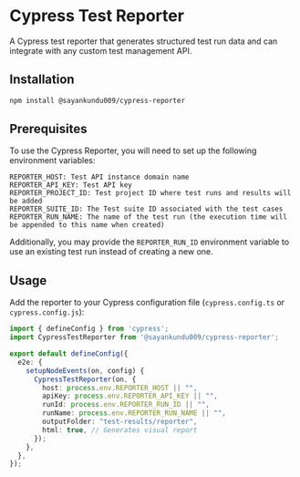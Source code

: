 # Cypress Test Reporter

A Cypress test reporter that generates structured test run data and can integrate with any custom test management API.

## Installation

```bash
npm install @sayankundu009/cypress-reporter
```

## Prerequisites

To use the Cypress Reporter, you will need to set up the following environment variables:

```
REPORTER_HOST: Test API instance domain name
REPORTER_API_KEY: Test API key
REPORTER_PROJECT_ID: Test project ID where test runs and results will be added
REPORTER_SUITE_ID: The Test suite ID associated with the test cases
REPORTER_RUN_NAME: The name of the test run (the execution time will be appended to this name when created)
```

Additionally, you may provide the `REPORTER_RUN_ID` environment variable to use an existing test run instead of creating a new one.

## Usage

Add the reporter to your Cypress configuration file (`cypress.config.ts` or `cypress.config.js`):

```typescript
import { defineConfig } from 'cypress';
import CypressTestReporter from '@sayankundu009/cypress-reporter';

export default defineConfig({
  e2e: {
    setupNodeEvents(on, config) {
      CypressTestReporter(on, {
        host: process.env.REPORTER_HOST || "",
        apiKey: process.env.REPORTER_API_KEY || "",
        runId: process.env.REPORTER_RUN_ID || "",
        runName: process.env.REPORTER_RUN_NAME || "",
        outputFolder: "test-results/reporter",
        html: true, // Generates visual report
      });
    },
  },
});
```
